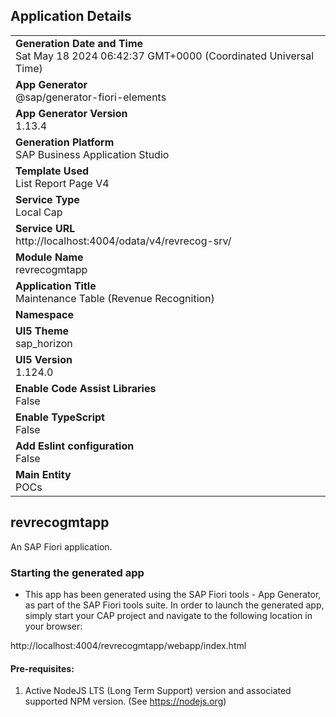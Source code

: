 ## Application Details
|               |
| ------------- |
|**Generation Date and Time**<br>Sat May 18 2024 06:42:37 GMT+0000 (Coordinated Universal Time)|
|**App Generator**<br>@sap/generator-fiori-elements|
|**App Generator Version**<br>1.13.4|
|**Generation Platform**<br>SAP Business Application Studio|
|**Template Used**<br>List Report Page V4|
|**Service Type**<br>Local Cap|
|**Service URL**<br>http://localhost:4004/odata/v4/revrecog-srv/
|**Module Name**<br>revrecogmtapp|
|**Application Title**<br>Maintenance Table (Revenue Recognition)|
|**Namespace**<br>|
|**UI5 Theme**<br>sap_horizon|
|**UI5 Version**<br>1.124.0|
|**Enable Code Assist Libraries**<br>False|
|**Enable TypeScript**<br>False|
|**Add Eslint configuration**<br>False|
|**Main Entity**<br>POCs|

## revrecogmtapp

An SAP Fiori application.

### Starting the generated app

-   This app has been generated using the SAP Fiori tools - App Generator, as part of the SAP Fiori tools suite.  In order to launch the generated app, simply start your CAP project and navigate to the following location in your browser:

http://localhost:4004/revrecogmtapp/webapp/index.html

#### Pre-requisites:

1. Active NodeJS LTS (Long Term Support) version and associated supported NPM version.  (See https://nodejs.org)


